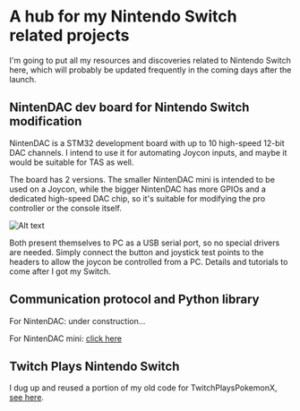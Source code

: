 # A hub for my Nintendo Switch related projects

I'm going to put all my resources and discoveries related to Nintendo Switch here, which will probably be updated frequently in the coming days after the launch.

## NintenDAC dev board for Nintendo Switch modification

NintenDAC is a STM32 development board with up to 10 high-speed 12-bit DAC channels. I intend to use it for automating Joycon inputs, and maybe it would be suitable for TAS as well. 

The board has 2 versions. The smaller NintenDAC mini is intended to be used on a Joycon, while the bigger NintenDAC has more GPIOs and a dedicated high-speed DAC chip, so it's suitable for modifying the pro controller or the console itself.

![Alt text](http://i.imgur.com/cjGRvPd.jpg)

Both present themselves to PC as a USB serial port, so no special drivers are needed. Simply connect the button and joystick test points to the headers to allow the joycon be controlled from a PC. Details and tutorials to come after I got my Switch.

## Communication protocol and Python library

For NintenDAC: under construction...

For NintenDAC mini: [click here](./NintenDAC_mini)

## Twitch Plays Nintendo Switch

I dug up and reused a portion of my old code for TwitchPlaysPokemonX, [see here](./TwitchPlaysNintendoSwitch).

